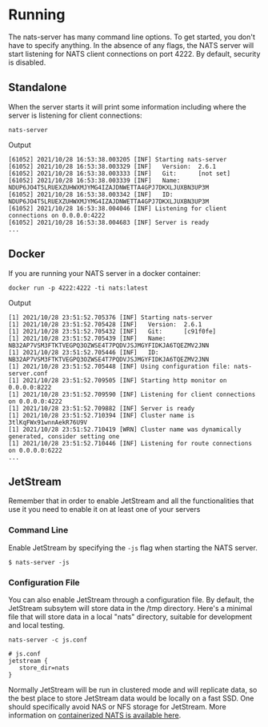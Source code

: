 # Running

The nats-server has many command line options. To get started, you don't have to specify anything. In the absence of any flags, the NATS server will start listening for NATS client connections on port 4222. By default, security is disabled.

## Standalone

When the server starts it will print some information including where the server is listening for client connections:

```shell
nats-server
```
Output
```text
[61052] 2021/10/28 16:53:38.003205 [INF] Starting nats-server
[61052] 2021/10/28 16:53:38.003329 [INF]   Version:  2.6.1
[61052] 2021/10/28 16:53:38.003333 [INF]   Git:      [not set]
[61052] 2021/10/28 16:53:38.003339 [INF]   Name:     NDUP6JO4T5LRUEXZUHWXMJYMG4IZAJDNWETTA4GPJ7DKXLJUXBN3UP3M
[61052] 2021/10/28 16:53:38.003342 [INF]   ID:       NDUP6JO4T5LRUEXZUHWXMJYMG4IZAJDNWETTA4GPJ7DKXLJUXBN3UP3M
[61052] 2021/10/28 16:53:38.004046 [INF] Listening for client connections on 0.0.0.0:4222
[61052] 2021/10/28 16:53:38.004683 [INF] Server is ready
...
```

## Docker

If you are running your NATS server in a docker container:

```shell
docker run -p 4222:4222 -ti nats:latest
```
Output
```text
[1] 2021/10/28 23:51:52.705376 [INF] Starting nats-server
[1] 2021/10/28 23:51:52.705428 [INF]   Version:  2.6.1
[1] 2021/10/28 23:51:52.705432 [INF]   Git:      [c91f0fe]
[1] 2021/10/28 23:51:52.705439 [INF]   Name:     NB32AP7VSM3FTKTVEGPQ3OZWSE4T7PQDVJSJMGYFIDKJA6TQEZMV2JNN
[1] 2021/10/28 23:51:52.705446 [INF]   ID:       NB32AP7VSM3FTKTVEGPQ3OZWSE4T7PQDVJSJMGYFIDKJA6TQEZMV2JNN
[1] 2021/10/28 23:51:52.705448 [INF] Using configuration file: nats-server.conf
[1] 2021/10/28 23:51:52.709505 [INF] Starting http monitor on 0.0.0.0:8222
[1] 2021/10/28 23:51:52.709590 [INF] Listening for client connections on 0.0.0.0:4222
[1] 2021/10/28 23:51:52.709882 [INF] Server is ready
[1] 2021/10/28 23:51:52.710394 [INF] Cluster name is 3tlKqFWx91wnnAekR76U9V
[1] 2021/10/28 23:51:52.710419 [WRN] Cluster name was dynamically generated, consider setting one
[1] 2021/10/28 23:51:52.710446 [INF] Listening for route connections on 0.0.0.0:6222
...
```


## JetStream

Remember that in order to enable JetStream and all the functionalities that use it you need to enable it on at least one of your servers

### Command Line

Enable JetStream by specifying the `-js` flag when starting the NATS server.

`$ nats-server -js`

### Configuration File

You can also enable JetStream through a configuration file. By default, the JetStream subsytem will store data in the /tmp directory. Here's a minimal file that will store data in a local "nats" directory, suitable for development and local testing.

```shell
nats-server -c js.conf
```

```text
# js.conf
jetstream {
   store_dir=nats
}
```

Normally JetStream will be run in clustered mode and will replicate data, so the best place to store JetStream data would be locally on a fast SSD. One should specifically avoid NAS or NFS storage for JetStream.
More information on [containerized NATS is available here](../nats_docker/).

